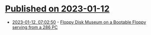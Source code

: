 # [Published on 2023-01-12](index.md)

* [2023-01-12, 07:02:50](https://news.ycombinator.com/item?id=34350158) - [Floppy Disk Museum on a Bootable Floppy serving from a 286 PC](http://floppy.museum/)
